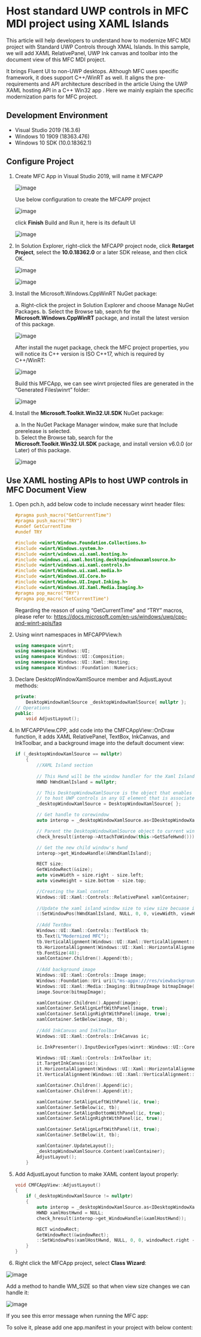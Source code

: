 
# Host standard UWP controls in MFC MDI project using XAML Islands

This article will help developers to understand how to modernize MFC MDI project with Standard UWP Controls through XMAL Islands. In this sample, we will add XAML RelativePanel, UWP Ink canvas and toolbar into the document view of this MFC MDI project.  

It brings Fluent UI to non-UWP desktops.
Although MFC uses specific framework, it does support C++/WinRT as well. It aligns the pre-requirements and API architecture described in the article Using the UWP XAML hosting API in a C++ Win32 app . Here we mainly explain the specific modernization parts for MFC project.

## Development Environment

* Visual Studio 2019 (16.3.6)  
* Windows 10 1909 (18363.476)  
* Windows 10 SDK (10.0.18362.1) 

## Configure Project

1. Create MFC App in Visual Studio 2019, will name it MFCAPP

   ![image](images/MFC/0.png)  

    Use below configuration to create the MFCAPP project
    
    ![image](images/MFC/1.png)  

    click **Finish** Build and Run it, here is its default UI

    ![image](images/MFC/2.png) 

    
  
2. In Solution Explorer, right-click the MFCAPP project node,    click **Retarget Project**, select the **10.0.18362.0** or    a later SDK release, and then click OK.
 
   ![image](images/MFC/3.png) 

   ![image](images/MFC/4.png) 
 
3.	Install the Microsoft.Windows.CppWinRT NuGet package:

    a.	Right-click the project in Solution Explorer and choose Manage NuGet Packages.
    b.	Select the Browse tab, search for the **Microsoft.Windows.CppWinRT** package, and install the latest version of this package.  

    ![image](images/MFC/5.png)  


    After install the nuget package, check the MFC project properties, you will notice its C++ version is ISO C++17, which is required by C++/WinRT:

    ![image](images/MFC/6.png)
 
    Build this MFCApp, we can see winrt projected files are generated in the “Generated Files\winrt” folder:

    ![image](images/MFC/7.png)
 

4.	Install the **Microsoft.Toolkit.Win32.UI.SDK** NuGet          package:

    a.	In the NuGet Package Manager window, make sure that Include prerelease is selected.  
    b.	Select the Browse tab, search for the **Microsoft.Toolkit.Win32.UI.SDK** package, and install version v6.0.0 (or Later) of this package.

    ![image](images/MFC/8.png)

## Use XAML hosting APIs to host  UWP controls in MFC Document View

1.  Open pch.h, add below code to include necessary winrt header files:

    ```C++
    #pragma push_macro("GetCurrentTime")
    #pragma push_macro("TRY")
    #undef GetCurrentTime
    #undef TRY

    #include <winrt/Windows.Foundation.Collections.h>
    #include <winrt/Windows.system.h>
    #include <winrt/windows.ui.xaml.hosting.h>
    #include <windows.ui.xaml.hosting.desktopwindowxamlsource.h>
    #include <winrt/windows.ui.xaml.controls.h>
    #include <winrt/Windows.ui.xaml.media.h>
    #include <winrt/Windows.UI.Core.h>
    #include <winrt/Windows.UI.Input.Inking.h>
    #include <winrt/Windows.UI.Xaml.Media.Imaging.h>
    #pragma pop_macro("TRY")
    #pragma pop_macro("GetCurrentTime")
    ```
    Regarding the reason of using “GetCurrentTime” and “TRY” macros, please refer to:
    https://docs.microsoft.com/en-us/windows/uwp/cpp-and-winrt-apis/faq

2.	Using winrt namespaces in MFCAPPView.h

    ```C++
    using namespace winrt;
    using namespace Windows::UI;
    using namespace Windows::UI::Composition;
    using namespace Windows::UI::Xaml::Hosting;
    using namespace Windows::Foundation::Numerics;
    ```
3.  Declare DesktopWindowXamlSource member and AdjustLayout       methods:

    ```C++
    private:
        DesktopWindowXamlSource _desktopWindowXamlSource{ nullptr };
    // Operations
    public:
        void AdjustLayout();
    ```
4.  In MFCAPPView.CPP, add code into the CMFCAppView::OnDraw function, it adds XAML RelativePanel, TextBox, InkCanvas, and InkToolbar, and a background image into the default document view:

    ```C++
    if (_desktopWindowXamlSource == nullptr)
        {
            //XAML Island section
            
            // This Hwnd will be the window handler for the Xaml Island: A child window that contains Xaml.  
            HWND hWndXamlIsland = nullptr;

            // This DesktopWindowXamlSource is the object that enables a non-UWP desktop application 
            // to host UWP controls in any UI element that is associated with a window handle (HWND).
            _desktopWindowXamlSource = DesktopWindowXamlSource{ };

            // Get handle to corewindow
            auto interop = _desktopWindowXamlSource.as<IDesktopWindowXamlSourceNative>();

            // Parent the DesktopWindowXamlSource object to current window
            check_hresult(interop->AttachToWindow(this->GetSafeHwnd()));

            // Get the new child window's hwnd 
            interop->get_WindowHandle(&hWndXamlIsland);

            RECT size;
            GetWindowRect(&size);
            auto viewWidth = size.right - size.left;
            auto viewHeight = size.bottom - size.top;

            //Creating the Xaml content
            Windows::UI::Xaml::Controls::RelativePanel xamlContainer;
            
            //Update the xaml island window size to view size becuase initially is 0,0
            ::SetWindowPos(hWndXamlIsland, NULL, 0, 0, viewWidth, viewHeight, SWP_SHOWWINDOW);
            
            //Add TextBox
            Windows::UI::Xaml::Controls::TextBlock tb;
            tb.Text(L"Modernized MFC");
            tb.VerticalAlignment(Windows::UI::Xaml::VerticalAlignment::Center);
            tb.HorizontalAlignment(Windows::UI::Xaml::HorizontalAlignment::Center);
            tb.FontSize(48);
            xamlContainer.Children().Append(tb);
            
            //Add background image
            Windows::UI::Xaml::Controls::Image image;
            Windows::Foundation::Uri uri(L"ms-appx:///res/viewbackground.png");
            Windows::UI::Xaml::Media::Imaging::BitmapImage bitmapImage(uri);
            image.Source(bitmapImage);

            xamlContainer.Children().Append(image);
            xamlContainer.SetAlignLeftWithPanel(image, true);
            xamlContainer.SetAlignRightWithPanel(image, true);
            xamlContainer.SetBelow(image, tb);
            
            //Add InkCanvas and InkToolbar
            Windows::UI::Xaml::Controls::InkCanvas ic;

            ic.InkPresenter().InputDeviceTypes(winrt::Windows::UI::Core::CoreInputDeviceTypes::Touch | winrt::Windows::UI::Core::CoreInputDeviceTypes::Mouse);

            Windows::UI::Xaml::Controls::InkToolbar it;
            it.TargetInkCanvas(ic);
            it.HorizontalAlignment(Windows::UI::Xaml::HorizontalAlignment::Left);
            it.VerticalAlignment(Windows::UI::Xaml::VerticalAlignment::Top);

            xamlContainer.Children().Append(ic);
            xamlContainer.Children().Append(it);

            xamlContainer.SetAlignLeftWithPanel(ic, true);
            xamlContainer.SetBelow(ic, tb);
            xamlContainer.SetAlignBottomWithPanel(ic, true);
            xamlContainer.SetAlignRightWithPanel(ic, true);

            xamlContainer.SetAlignLeftWithPanel(it, true);
            xamlContainer.SetBelow(it, tb);

            xamlContainer.UpdateLayout();
            _desktopWindowXamlSource.Content(xamlContainer);
            AdjustLayout();
        }
    ```
5.  Add AdjustLayout function to make XAML content layout properly:

    ```C++
    void CMFCAppView::AdjustLayout()
    {
        if (_desktopWindowXamlSource != nullptr)
        {
            auto interop = _desktopWindowXamlSource.as<IDesktopWindowXamlSourceNative>();
            HWND xamlHostHwnd = NULL;
            check_hresult(interop->get_WindowHandle(&xamlHostHwnd));

            RECT windowRect;
            GetWindowRect(&windowRect);
            ::SetWindowPos(xamlHostHwnd, NULL, 0, 0, windowRect.right - windowRect.left, windowRect.bottom - windowRect.top, SWP_SHOWWINDOW);
        }
    }
    ```
6.  Right click the MFCApp project, select **Class Wizard**:

![image](images/MFC/9.png)

Add a method to handle WM_SIZE so that when view size changes we can handle it:

![image](images/MFC/10.png)

If  you see this error message when running the MFC app:
 
To solve it, please add one app.manifest in your project with below content:

<?xml version="1.0" encoding="UTF-8"?>
<assembly xmlns="urn:schemas-microsoft-com:asm.v1" manifestVersion="1.0">
  <compatibility xmlns="urn:schemas-microsoft-com:compatibility.v1">
    <application>
      <!-- Windows 10 -->
      <maxversiontested Id="10.0.18362.0"/>
      <supportedOS Id="{8e0f7a12-bfb3-4fe8-b9a5-48fd50a15a9a}" />
    </application>
  </compatibility>
</assembly>

 

 

 
